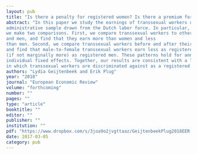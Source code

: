 ```yaml
---
layout: pub
title: "Is there a penalty for registered women? Is there a premium for registered men? Evidence from a sample of transsexual workers"
abstract: "In this paper we study the earnings of transsexual workers using a large
administrative sample drawn from the Dutch labor force. In particular,
we make two comparisons. First, we compare transsexual workers to other women
and men, and find that they earn more than women and less
than men. Second, we compare transsexual workers before and after their administrative gender transition,
and find that male-to-female transsexual workers earn less as registered women and female-to-male transsexual workers earn as much
(if not marginally more) as registered men. These patterns hold for annual and hourly earnings, and do not change when we account for
individual fixed effects. Together, our results are consistent with a labor market model
in which transsexual workers are discriminated against as a registered female as well as a LGBT worker."
authors: "Lydia Geijtenbeek and Erik Plug"
year: "2018"
journal: "European Economic Review"
volume: "forthcoming"
number: ""
pages: ""
type: "article"
booktitle: ""
editor: ""
publisher: ""
institution: ""
pdf: "https://www.dropbox.com/s/3joa9o2jvgttaaz/GeijtenbeekPlug2018EER.pdf?dl=0"
date: 2017-03-05
category: pub
---
```

